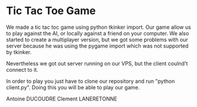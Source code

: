 # Tic Tac Toe Game

We made a tic tac toc game using python tkinker import.
Our game allow us to play against the AI, or locally against a friend on your computer.
We also started to create a multiplayer version, but we got some problems with our server because he was using the pygame import which was not supported by tkinker.

Nevertheless we got out server running on our VPS, but the client coulnd't connect to it.

In order to play you just have to clone our repository and run "python client.py". 
Doing this you will be able to play our game.

Antoine DUCOUDRE
Clement LANERETONNE
